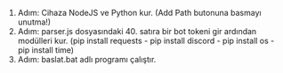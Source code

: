 1. Adım: Cihaza NodeJS ve Python kur. (Add Path butonuna basmayı unutma!) 
2. Adım: parser.js dosyasındaki 40. satıra bir bot tokeni gir ardından modülleri kur. (pip install requests - pip install discord - pip install os - pip install time)
3. Adım: baslat.bat adlı programı çalıştır. 

